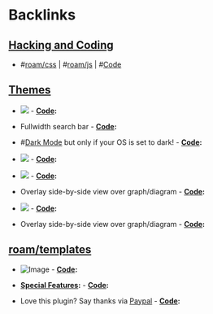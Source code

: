 
# Backlinks
## [Hacking and Coding](<Hacking and Coding.md>)
- #[roam/css](<roam/css.md>) | #[roam/js](<roam/js.md>) | #[Code](<Code.md>)

## [Themes](<Themes.md>)
- ![](https://firebasestorage.googleapis.com/v0/b/firescript-577a2.appspot.com/o/imgs%2Fapp%2Froamcss%2FksQEhPdk3w.png?alt=media&token=27cc4bd1-b2c1-46ba-b757-31e50da5e957)
            - **[Code](<Code.md>):**

- Fullwidth search bar
            - **[Code](<Code.md>):**

- #[Dark Mode](<Dark Mode.md>) but only if your OS is set to dark! 
            - **[Code](<Code.md>):**

- ![](https://firebasestorage.googleapis.com/v0/b/firescript-577a2.appspot.com/o/imgs%2Fapp%2Froam%2FER9x_LvrLc.png?alt=media&token=4860ec31-f27e-45c7-adaa-194594cc55e2)
            - **[Code](<Code.md>):**

- ![](https://firebasestorage.googleapis.com/v0/b/firescript-577a2.appspot.com/o/imgs%2Fapp%2Fhelp%2FOAvb9EDHlf.png?alt=media&token=c0737a55-e90a-4f85-baa3-cc4797b24834)
            - **[Code](<Code.md>):**

- Overlay side-by-side view over graph/diagram
            - **[Code](<Code.md>):**

- ![](https://firebasestorage.googleapis.com/v0/b/firescript-577a2.appspot.com/o/imgs%2Fapp%2Froam%2FNRBiiUtnF-.png?alt=media&token=233612e7-2aeb-4d13-b28e-8b9cc806d173)
            - **[Code](<Code.md>):**

- Overlay side-by-side view over graph/diagram
            - **[Code](<Code.md>):**

## [roam/templates](<roam/templates.md>)
- ![Image](https://aws1.discourse-cdn.com/standard14/uploads/roamresearch/optimized/1X/bc5064932dfa087a1dd53f4edb31be63377b9346_2_690x400.jpeg)
        - **[Code](<Code.md>):**

- **[Special Features](<Special Features.md>):**
        - **[Code](<Code.md>):**

- Love this plugin? Say thanks via [Paypal]()
        - **[Code](<Code.md>):**

